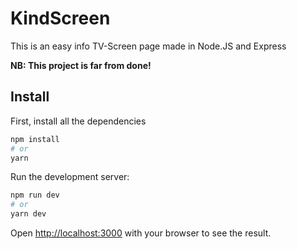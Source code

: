 # KindScreen

This is an easy info TV-Screen page made in Node.JS and Express

**NB: This project is far from done!**

## Install

First, install all the dependencies

```bash
npm install
# or
yarn
```

Run the development server:

```bash
npm run dev
# or
yarn dev
```

Open [http://localhost:3000](http://localhost:3000) with your browser to see the result.
